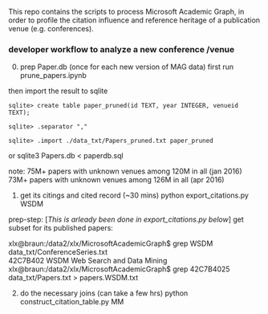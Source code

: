 

This repo contains the scripts to process Microsoft Academic Graph, 
in order to profile the citation influence and reference heritage of a publication venue (e.g. conferences). 


### developer workflow to analyze a new conference /venue

0) prep Paper.db (once for each new version of MAG data)
first run prune_papers.ipynb

then import the result to sqlite 

	sqlite> create table paper_pruned(id TEXT, year INTEGER, venueid TEXT);                

	sqlite> .separator ","                                                                   
	
	sqlite> .import ./data_txt/Papers_pruned.txt paper_pruned  

or 
sqlite3 Papers.db < paperdb.sql

note: 
75M+ papers with unknown venues among 120M in all   (jan 2016)
73M+ papers with unknown venues among 126M in all   (apr 2016)
                                              
1) get its citings and cited record (~30 mins)
python export_citations.py WSDM

prep-step: [_This is arleady been done in export_citations.py below_] get subset for its published papers:

xlx@braun:/data2/xlx/MicrosoftAcademicGraph$ grep WSDM data_txt/ConferenceSeries.txt    
42C7B402        WSDM    Web Search and Data Mining                                       
xlx@braun:/data2/xlx/MicrosoftAcademicGraph$ grep 42C7B4025 data_txt/Papers.txt > papers.WSDM.txt

2) do the necessary joins (can take a few hrs)
python construct_citation_table.py MM
